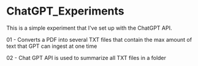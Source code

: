 # ChatGPT_Experiments
This is a simple experiment that I've set up with the ChatGPT API.

01 - Converts a PDF into several TXT files that contain the max amount of text that GPT can ingest at one time

02 - Chat GPT API is used to summarize all TXT files in a folder
